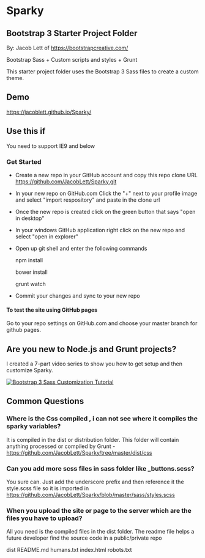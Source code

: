 # Sparky

## Bootstrap 3 Starter Project Folder
By: Jacob Lett of https://bootstrapcreative.com/

Bootstrap Sass + Custom scripts and styles + Grunt 

This starter project folder uses the Bootstrap 3 Sass files to create a custom theme. 

## Demo
https://jacoblett.github.io/Sparky/

## Use this if
You need to support IE9 and below

### Get Started

- Create a new repo in your GitHub account and copy this repo clone URL https://github.com/JacobLett/Sparky.git

- In your new repo on GitHub.com Click the "+" next to your profile image and select "import respository" and paste in the clone url

- Once the new repo is created click on the green button that says "open in desktop"

- In your windows GitHub application right click on the new repo and select "open in explorer"

- Open up git shell and enter the following commands

    npm install

    bower install

    grunt watch

- Commit your changes and sync to your new repo

#### To test the site using GitHub pages
Go to your repo settings on GitHub.com and choose your master branch for github pages.

## Are you new to Node.js and Grunt projects?
I created a 7-part video series to show you how to get setup and then customize Sparky.

[![Bootstrap 3 Sass Customization Tutorial](http://img.youtube.com/vi/hJV-4rhjK4Q/0.jpg)](https://www.youtube.com/watch?v=FsIPmDe-3KU&lc=z13owlkayn3iyfeqw04cg1yzan2dsjnbec0)

## Common Questions

### Where is the Css compiled , i can not see where it compiles the sparky variables?
It is compiled in the dist or distribution folder. This folder will contain anything processed or compiled by Grunt - https://github.com/JacobLett/Sparky/tree/master/dist/css

### Can you add more scss files in sass folder like _buttons.scss?
You sure can. Just add the underscore prefix and then reference it the style.scss file so it is imported in https://github.com/JacobLett/Sparky/blob/master/sass/styles.scss

### When you upload the site or page to the server which are the files you have to upload?
All you need is the compiled files in the dist folder. The readme file helps a future developer find the source code in a public/private repo

dist
README.md
humans.txt
index.html
robots.txt
